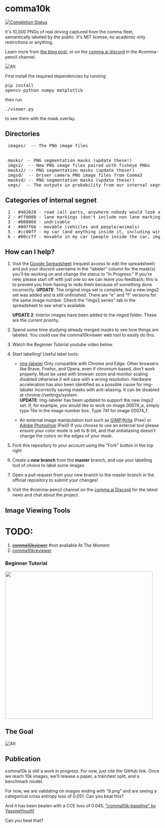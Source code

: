 # comma10k

[
![Completion Status](https://img.shields.io/endpoint?color=%2328B224&label=Completion%20Status&url=https%3A%2F%2Fcellshield.info%2Fgs%3FspreadSheetId%3D1ZKqku0cAyWY0ELY5L2qsKYYYA2AMGbgAn4p53uoT3v8%26cellRange%3Di1)
](https://docs.google.com/spreadsheets/d/1ZKqku0cAyWY0ELY5L2qsKYYYA2AMGbgAn4p53uoT3v8/edit#gid=0)

<!-- If you need to change this because the cells have shifted or a new spreadsheet is used, go to https://cellshield.info -->

It's 10,000 PNGs of real driving captured from the comma fleet, semantically labeled by the public. It's MIT license, no academic only restrictions or anything.

Learn more from [the blog post](https://blog.comma.ai/crowdsourced-segnet-you-can-help/), or on the [comma.ai discord](http://discord.comma.ai) in the #comma-pencil channel.



![Alt](sample.jpg "First image from the dataset")

First install the required dependencies by running <pre>pip install opencv-python numpy matplotlib</pre> then run <pre>./viewer.py</pre> to see them with the mask overlay.


## Directories

<pre>
 images/  -- The PNG image files


 masks/ -- PNG segmentation masks (update these!)
 imgs2/  -- New PNG image files paired with fisheye PNGs
 masks2/ -- PNG segmentation masks (update these!)
 imgsd/  -- Driver camera PNG image files from Comma3
 masksd/ -- PNG segmentation masks (update these!)
 segs/  -- The outputs in probability from our internal segnet (unreleased, too big)
</pre>

## Categories of internal segnet

<pre>
 1 - #402020 - road (all parts, anywhere nobody would look at you funny for driving)
 2 - #ff0000 - lane markings (don't include non lane markings like turn arrows and crosswalks)
 3 - #808060 - undrivable
 4 - #00ff66 - movable (vehicles and people/animals)
 5 - #cc00ff - my car (and anything inside it, including wires, mounts, etc. No reflections)
 6 - #00ccff - movable in my car (people inside the car, imgsd only)
</pre>

## How can I help?

1. Visit the [Google Spreadsheet](https://docs.google.com/spreadsheets/d/1ZKqku0cAyWY0ELY5L2qsKYYYA2AMGbgAn4p53uoT3v8/edit#gid=484622533) (request access to edit the spreadsheet) and put your discord username in the "labeler" column for the mask(s) you'll be working on and change the status to "In Progress." If you're new, please start off with just one so we can leave you feedback; this is to prevent you from having to redo them because of something done incorrectly. **UPDATE**: The original imgs set is complete, but a new imgs2 set was added and is still unfinished. There are "e" and "f" versions for the same image number. Check the "imgs2 series" tab in the spreadsheet to see what's available. 

     **UPDATE 2**:  Interior images have been added to the imgsd folder. These are the current priority. 
   


2. Spend some time studying already merged masks to see how things are labeled. You could use the comma10kviewer web tool to easily do this. 
3. Watch the Beginner Tutorial youtube video below.
4. Start labelling! Useful label tools:
   * [img-labeler](https://erikbernheim.github.io/img-labeler/) Only compatible with Chrome and Edge. Other browsers like Brave, Firefox, and Opera, even if chromium based, don't work properly. Must be used with browser zoom and monitor scaling disabled otherwise it will save with a wrong resolution. Hardware acceleration has also been identified as a possible cause for img-labaler incorrectly saving masks with anti-aliasing. It can be disabled at chrome://settings/system.   
   **UPDATE**: Img-labeler has been updated to support the new imgs2 set. If, for example, you would like to work on image 00074_e, simply type 74e in the image number box.  Type 74f for image 00074_f.


   * An external image manipulation tool such as [GIMP](https://www.gimp.org/downloads/)/[Krita](https://krita.org/) (Free) or [Adobe Photoshop](https://www.adobe.com/products/photoshop.html) (Paid)
If you choose to use an external tool please ensure your color mode is set to 8-bit, and that antialiasing doesn't change the colors on the edges of your mask.

5. Fork this repository to your account using the "Fork" button in the top right


6. Create a **new branch** from the **master** branch, and use your labelling tool of choice to label some images
7. Open a pull request from your new branch to the master branch in the official repository to submit your changes!
8. Visit the #comma-pencil channel on the [comma.ai Discord](http://discord.comma.ai) for the latest news and chat about the project.

## Image Viewing Tools

# TODO:
1. ~~[comma10kviewer](https://spektor56.github.io/comma10kviewer)~~ #not available At The Moment
2. [comma10kreviewer](http://harbn.com/comma10kreviewer.html)

### Beginner Tutorial
<a href="https://youtube.com/watch?v=RxqG15zOmCk" title="img-labeler Tutorial Video" rel="noopener noreferer"><img src="https://i.ytimg.com/vi/RxqG15zOmCk/maxresdefault.jpg" width="480px"></a>

## The Goal


![Alt](sample_animation.gif "Animated GIF showing mask")




## Publication

comma10k is still a work in progress. For now, just cite the GitHub link. Once we reach 10k images, we'll release a paper, a train/test split, and a benchmark model. 

For now, we are validating on images ending with "9.png" and are seeing a categorical cross entropy loss of 0.051. Can you beat this?

And it has been beaten with a CCE loss of 0.045, <a href="https://github.com/YassineYousfi/comma10k-baseline">"comma10k-baseline" by YassineYousfi!</a>

Can you beat that?
